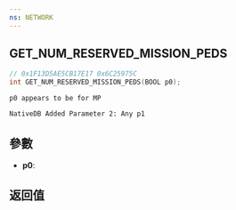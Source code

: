 ```yaml
---
ns: NETWORK
---
```

## GET_NUM_RESERVED_MISSION_PEDS

```c
// 0x1F13D5AE5CB17E17 0x6C25975C
int GET_NUM_RESERVED_MISSION_PEDS(BOOL p0);
```

```
p0 appears to be for MP  
```

```
NativeDB Added Parameter 2: Any p1
```

## 參數
* **p0**: 

## 返回值
